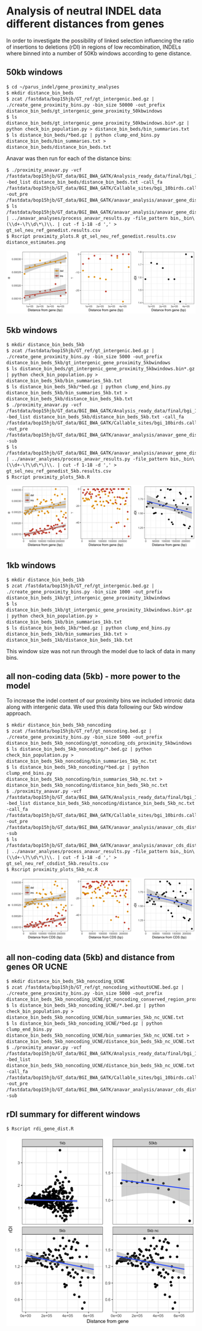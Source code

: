 # Analysis of neutral INDEL data different distances from genes 

In order to investigate the possibility of linked selection influencing the ratio of insertions to deletions (rDI) in
regions of low recombination, INDELs where binned into a number of 50Kb windows according to gene distance.

## 50kb windows

```
$ cd ~/parus_indel/gene_proximity_analyses
$ mkdir distance_bin_beds
$ zcat /fastdata/bop15hjb/GT_ref/gt_intergenic.bed.gz | ./create_gene_proximity_bins.py -bin_size 50000 -out_prefix distance_bin_beds/gt_intergenic_gene_proximity_50kbwindows
$ ls distance_bin_beds/gt_intergenic_gene_proximity_50kbwindows.bin*.gz | python check_bin_population.py > distance_bin_beds/bin_summaries.txt
$ ls distance_bin_beds/*bed.gz | python clump_end_bins.py distance_bin_beds/bin_summaries.txt > distance_bin_beds/distance_bin_beds.txt
```

Anavar was then run for each of the distance bins:

```
$ ./proximity_anavar.py -vcf /fastdata/bop15hjb/GT_data/BGI_BWA_GATK/Analysis_ready_data/final/bgi_10birds.filtered_indels.pol.anno.recomb.line.vcf.gz -bed_list distance_bin_beds/distance_bin_beds.txt -call_fa /fastdata/bop15hjb/GT_data/BGI_BWA_GATK/Callable_sites/bgi_10birds.callable.fa -out_pre /fastdata/bop15hjb/GT_data/BGI_BWA_GATK/anavar_analysis/anavar_gene_distance/gt_sel_neu_ref_genedist
$ ls /fastdata/bop15hjb/GT_data/BGI_BWA_GATK/anavar_analysis/anavar_gene_distance/*results* | ../anavar_analyses/process_anavar_results.py -file_pattern bin,_bin\(\\d+-\?\\d\*\)\\. | cut -f 1-18 -d ',' > gt_sel_neu_ref_genedist.results.csv
$ Rscript proximity_plots.R gt_sel_neu_ref_genedist.results.csv distance_estimates.png 
```

![dist_plot_1](distance_estimates.png)

## 5kb windows

```
$ mkdir distance_bin_beds_5kb
$ zcat /fastdata/bop15hjb/GT_ref/gt_intergenic.bed.gz | ./create_gene_proximity_bins.py -bin_size 5000 -out_prefix distance_bin_beds_5kb/gt_intergenic_gene_proximity_5kbwindows
$ ls distance_bin_beds/gt_intergenic_gene_proximity_5kbwindows.bin*.gz | python check_bin_population.py > distance_bin_beds_5kb/bin_summaries_5kb.txt
$ ls distance_bin_beds_5kb/*bed.gz | python clump_end_bins.py distance_bin_beds_5kb/bin_summaries_5kb.txt > distance_bin_beds_5kb/distance_bin_beds_5kb.txt
$ ./proximity_anavar.py -vcf /fastdata/bop15hjb/GT_data/BGI_BWA_GATK/Analysis_ready_data/final/bgi_10birds.filtered_indels.pol.anno.recomb.line.vcf.gz -bed_list distance_bin_beds_5kb/distance_bin_beds_5kb.txt -call_fa /fastdata/bop15hjb/GT_data/BGI_BWA_GATK/Callable_sites/bgi_10birds.callable.fa -out_pre /fastdata/bop15hjb/GT_data/BGI_BWA_GATK/anavar_analysis/anavar_gene_distance_5kb/gt_sel_neu_ref_genedist_5kb -sub
$ ls /fastdata/bop15hjb/GT_data/BGI_BWA_GATK/anavar_analysis/anavar_gene_distance_5kb/*results* | ../anavar_analyses/process_anavar_results.py -file_pattern bin,_bin\(\\d+-\?\\d\*\)\\. | cut -f 1-18 -d ',' > gt_sel_neu_ref_genedist_5kb.results.csv
$ Rscript proximity_plots_5kb.R 
```

![5kb_dist](distance_estimates_5kb.png)

## 1kb windows

```
$ mkdir distance_bin_beds_1kb
$ zcat /fastdata/bop15hjb/GT_ref/gt_intergenic.bed.gz | ./create_gene_proximity_bins.py -bin_size 1000 -out_prefix distance_bin_beds_1kb/gt_intergenic_gene_proximity_1kbwindows
$ ls distance_bin_beds_1kb/gt_intergenic_gene_proximity_1kbwindows.bin*.gz | python check_bin_population.py > distance_bin_beds_1kb/bin_summaries_1kb.txt
$ ls distance_bin_beds_1kb/*bed.gz | python clump_end_bins.py distance_bin_beds_1kb/bin_summaries_1kb.txt > distance_bin_beds_1kb/distance_bin_beds_1kb.txt
```

This window size was not run through the model due to lack of data in many bins.

## all non-coding data (5kb) - more power to the model

To increase the indel content of our proximity bins we included intronic data along with intergenic data. We used this
data following our 5kb window approach.

```
$ mkdir distance_bin_beds_5kb_noncoding
$ zcat /fastdata/bop15hjb/GT_ref/gt_noncoding.bed.gz | ./create_gene_proximity_bins.py -bin_size 5000 -out_prefix distance_bin_beds_5kb_noncoding/gt_noncoding_cds_proximity_5kbwindows
$ ls distance_bin_beds_5kb_noncoding/*.bed.gz | python check_bin_population.py > distance_bin_beds_5kb_noncoding/bin_summaries_5kb_nc.txt
$ ls distance_bin_beds_5kb_noncoding/*bed.gz | python clump_end_bins.py distance_bin_beds_5kb_noncoding/bin_summaries_5kb_nc.txt > distance_bin_beds_5kb_noncoding/distance_bin_beds_5kb_nc.txt
$ ./proximity_anavar.py -vcf /fastdata/bop15hjb/GT_data/BGI_BWA_GATK/Analysis_ready_data/final/bgi_10birds.filtered_indels.pol.anno.recomb.line.vcf.gz -bed_list distance_bin_beds_5kb_noncoding/distance_bin_beds_5kb_nc.txt -call_fa /fastdata/bop15hjb/GT_data/BGI_BWA_GATK/Callable_sites/bgi_10birds.callable.fa -out_pre /fastdata/bop15hjb/GT_data/BGI_BWA_GATK/anavar_analysis/anavar_cds_distance_5kb_nc/gt_sel_neu_ref_cdsdist_5kb -sub
$ ls /fastdata/bop15hjb/GT_data/BGI_BWA_GATK/anavar_analysis/anavar_cds_distance_5kb_nc/*results* | ../anavar_analyses/process_anavar_results.py -file_pattern bin,_bin\(\\d+-\?\\d\*\)\\. | cut -f 1-18 -d ',' > gt_sel_neu_ref_cdsdist_5kb.results.csv 
$ Rscript proximity_plots_5kb_nc.R 
```

![5kb_nc](distance_estimates_5kb_nc.png)

## all non-coding data (5kb) and distance from genes **OR** UCNE

```
$ mkdir distance_bin_beds_5kb_noncoding_UCNE
$ zcat /fastdata/bop15hjb/GT_ref/gt_noncoding_withoutUCNE.bed.gz | ./create_gene_proximity_bins.py -bin_size 5000 -out_prefix distance_bin_beds_5kb_noncoding_UCNE/gt_noncoding_conserved_region_proximity_5kbwindows
$ ls distance_bin_beds_5kb_noncoding_UCNE/*.bed.gz | python check_bin_population.py > distance_bin_beds_5kb_noncoding_UCNE/bin_summaries_5kb_nc_UCNE.txt
$ ls distance_bin_beds_5kb_noncoding_UCNE/*bed.gz | python clump_end_bins.py distance_bin_beds_5kb_noncoding_UCNE/bin_summaries_5kb_nc_UCNE.txt > distance_bin_beds_5kb_noncoding_UCNE/distance_bin_beds_5kb_nc_UCNE.txt
$ ./proximity_anavar.py -vcf /fastdata/bop15hjb/GT_data/BGI_BWA_GATK/Analysis_ready_data/final/bgi_10birds.filtered_indels.pol.anno.recomb.line.vcf.gz -bed_list distance_bin_beds_5kb_noncoding_UCNE/distance_bin_beds_5kb_nc_UCNE.txt -call_fa /fastdata/bop15hjb/GT_data/BGI_BWA_GATK/Callable_sites/bgi_10birds.callable.fa -out_pre /fastdata/bop15hjb/GT_data/BGI_BWA_GATK/anavar_analysis/anavar_cds_distance_5kb_nc_UCNE/gt_sel_neu_ref_conserveddist_5kb -sub
```

## rDI summary for different windows

```
$ Rscript rdi_gene_dist.R
```

![rdi_all_wind](distance_rdi_counts.png)